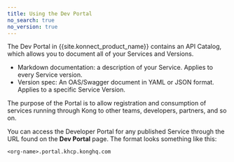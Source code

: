 ```yaml
---
title: Using the Dev Portal
no_search: true
no_version: true
---
```


The Dev Portal in {{site.konnect_product_name}} contains an API Catalog,
which allows you to document all of your Services and Versions.

* Markdown documentation: a description of your Service. Applies to every
Service version.
* Version spec: An OAS/Swagger document in YAML or JSON format. Applies to a
specific Service Version.

The purpose of the Portal is to allow registration and consumption of services
running through Kong to other teams, developers, partners, and so on.

You can access the Developer Portal for any published Service through the URL
found on the **Dev Portal** page. The format looks something like this:

```
<org-name>.portal.khcp.konghq.com
```
